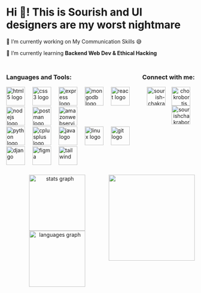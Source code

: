<h1 align="left">Hi 👋! This is Sourish and UI designers are my worst nightmare</h1>
🔭 I’m currently working on My Communication Skills 😅

🌱 I’m currently learning **Backend Web Dev & Ethical Hacking**

###

<div style="display: flex; justify-content: space-between; align-items: flex-start;">
  <!-- Languages and Tools Section -->
  <div style="width: 500px;">
    <h3>Languages and Tools:</h3>
    <a href="https://aws.amazon.com" target="_blank" rel="noreferrer"></a>
    <img src="https://cdn.jsdelivr.net/gh/devicons/devicon/icons/html5/html5-original.svg" width="50" height="50" alt="html5 logo" />
    <img width="12" />
    <img src="https://cdn.jsdelivr.net/gh/devicons/devicon/icons/css3/css3-original.svg" width="50" height="50" alt="css3 logo" />
    <img width="12" />
    <img src="https://skillicons.dev/icons?i=express" width="50" height="50" alt="express logo" />
    <img width="12" />
    <img src="https://skillicons.dev/icons?i=mongodb" width="50" height="50" alt="mongodb logo" />
    <img width="12" />
    <img src="https://cdn.jsdelivr.net/gh/devicons/devicon/icons/react/react-original.svg" width="50" height="50" alt="react logo" />
    <img width="12" />
    <img src="https://cdn.jsdelivr.net/gh/devicons/devicon/icons/nodejs/nodejs-original.svg" width="50" height="50" alt="nodejs logo" />
    <img width="12" />
    <img src="https://skillicons.dev/icons?i=postman" width="50" height="50" alt="postman logo" />
    <img width="12" />
    <img src="https://skillicons.dev/icons?i=aws" width="50" height="50" alt="amazonwebservices logo" />
    <br>
    <img src="https://cdn.jsdelivr.net/gh/devicons/devicon/icons/python/python-original.svg" width="50" height="50" alt="python logo" />
    <img width="12" />
    <img src="https://cdn.jsdelivr.net/gh/devicons/devicon/icons/cplusplus/cplusplus-original.svg" width="50" height="50" alt="cplusplus logo" />
    <img width="12" />
    <img src="https://cdn.jsdelivr.net/gh/devicons/devicon/icons/java/java-original.svg" width="50" height="50" alt="java logo" />
    <img width="12" />
    <img src="https://skillicons.dev/icons?i=linux" width="50" height="50" alt="linux logo" />
    <img width="12" />
    <img src="https://skillicons.dev/icons?i=git" width="50" height="50" alt="git logo" />
    <img width="12" />
    <img src="https://cdn.worldvectorlogo.com/logos/django.svg" alt="django" width="50" height="50" />
    <img width="12" />
    <img src="https://www.vectorlogo.zone/logos/figma/figma-icon.svg" alt="figma" width="50" height="50" />
    <img width="12" />
    <img src="https://www.vectorlogo.zone/logos/tailwindcss/tailwindcss-icon.svg" alt="tailwind" width="50" height="50" />
  </div>
  <div style="width: 200px; text-align: right;">
    <h3>Connect with me:</h3>
    <a href="https://linkedin.com/in/sourish-chakraborty-iemk" target="blank">
      <img align="center" src="https://raw.githubusercontent.com/rahuldkjain/github-profile-readme-generator/master/src/images/icons/Social/linked-in-alt.svg" alt="sourish-chakraborty-iemk"width="50" height="50" /><img width="12" /></a>
    <a href="https://instagram.com/chokrobortis_" target="blank">
      <img align="center" src="https://raw.githubusercontent.com/rahuldkjain/github-profile-readme-generator/master/src/images/icons/Social/instagram.svg" alt="chokrobortis_" width="50" height="50" /><img width="12" /></a>
    <a href="https://www.leetcode.com/sourishchakraborty" target="blank">
      <img align="center" src="https://raw.githubusercontent.com/rahuldkjain/github-profile-readme-generator/master/src/images/icons/Social/leet-code.svg" alt="sourishchakraborty" width="50" height="50" /><img width="12" /></a>
  </div>
</div>


###

<img align="right" height="230" src="https://i.giphy.com/media/v1.Y2lkPTc5MGI3NjExdnZ4ZGE2MDF5MnZjc2kxNnhieG1lNXZwcDA4MzhuYXVvcmJvbngyMSZlcD12MV9pbnRlcm5hbF9naWZfYnlfaWQmY3Q9Zw/jbK2wDBCCYbXRhGtg3/giphy.gif"  />

###

<div align="center">
  <img src="https://github-readme-stats.vercel.app/api?username=Sourish-Chakraborty04&hide_title=false&hide_rank=false&show_icons=true&include_all_commits=true&count_private=true&disable_animations=false&theme=dracula&locale=en&hide_border=false" height="150" alt="stats graph"  />
  <img src="https://github-readme-stats.vercel.app/api/top-langs?username=Sourish-Chakraborty04&locale=en&hide_title=false&layout=compact&card_width=320&langs_count=5&theme=dracula&hide_border=false" height="150" alt="languages graph"  />
</div>






